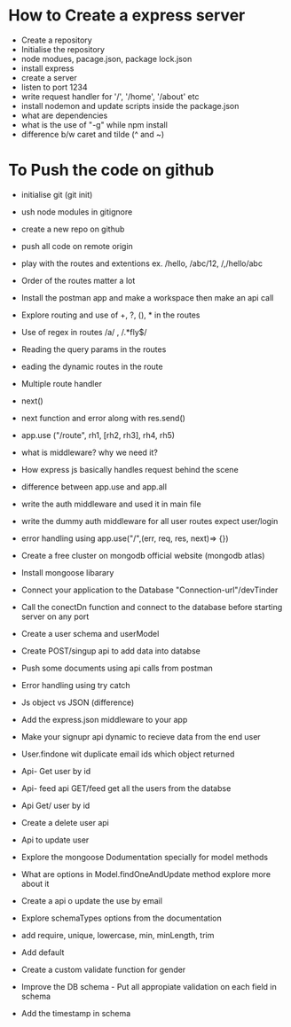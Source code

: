 # How to Create a express server

- Create a repository
- Initialise the repository
- node modues, pacage.json, package lock.json
- install express
- create a server
- listen to port 1234
- write request handler for '/', '/home', '/about' etc
- install nodemon and update scripts inside the package.json
- what are dependencies
- what is the use of "-g" while npm install
- difference b/w caret and tilde (^ and ~)

# To Push the code on github
- initialise git (git init)
- ush node modules in gitignore
- create a new repo on github
- push all code on remote origin
- play with the routes and extentions ex. /hello, /abc/12, /,/hello/abc 
- Order of the routes matter a lot
- Install the postman app and make a workspace then make an api call
- Explore routing and use of +, ?, (), * in the routes
- Use of regex in routes /a/ , /.*fly$/
- Reading the query params in the routes
- eading the dynamic routes in the route

- Multiple route handler
- next()
- next function and error along with res.send()
- app.use ("/route", rh1, [rh2, rh3], rh4, rh5) 
- what is middleware? why we need it?
- How express js basically handles request behind the scene
- difference between app.use and app.all
- write the auth middleware and used it in main file
- write the dummy auth middleware for all user routes expect user/login
- error handling using app.use("/",(err, req, res, next)=> {})

- Create a free cluster on mongodb official website (mongodb atlas)
- Install mongoose libarary
- Connect your application to the Database "Connection-url"/devTinder
- Call the conectDn function and connect to the database before starting server on any port
- Create a user schema and userModel
- Create POST/singup api to add data into databse
- Push some documents  using api calls from postman
- Error handling using try catch

- Js object vs JSON (difference)
- Add the express.json middleware to your app
- Make your signupr api dynamic to recieve data from the end user
- User.findone wit duplicate email ids which object returned
- Api- Get user by id
- Api- feed api GET/feed get all the users from the databse
- Api Get/ user by id 
- Create a delete user api
- Api to update user 
- Explore the mongoose Dodumentation specially for model methods
- What are options in Model.findOneAndUpdate method explore more about it
- Create a api o update the use by email

- Explore schemaTypes options from the documentation
- add require, unique, lowercase, min, minLength, trim
- Add default
- Create a custom validate function for gender
- Improve the DB schema - Put all appropiate validation on each field in schema 
- Add the timestamp in schema
